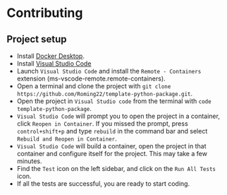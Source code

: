 # Contributing

## Project setup

- Install [Docker Desktop](https://www.docker.com/get-started).
- Install [Visual Studio Code](https://code.visualstudio.com/)
- Launch `Visual Studio Code` and install the `Remote - Containers` extension (ms-vscode-remote.remote-containers).
- Open a terminal and clone the project with `git clone https://github.com/Roming22/template-python-package.git`.
- Open the project in `Visual Studio code` from the terminal with `code template-python-package`.
- `Visual Studio Code` will prompt you to open the project in a container, click `Reopen in Container`. If you missed the prompt, press `control+shift+p` and type `rebuild` in the command bar and select `Rebuild and Reopen in Container`.
- `Visual Studio Code` will build a container, open the project in that container and configure itself for the project. This may take a few minutes.
- Find the `Test` icon on the left sidebar, and click on the `Run All Tests` icon.
- If all the tests are successful, you are ready to start coding.